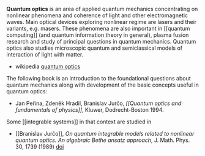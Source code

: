 __Quantum optics__ is an area of applied quantum mechanics concentrating on nonlinear phenomena and coherence of light and other electromagnetic waves. Main optical devices exploring nonlinear regime are lasers and their variants, e.g. masers. These phenomena are also important in [[quantum computing]] (and quantum information theory in general), plasma fusion research and study of principal questions in quantum mechanics. Quantum optics also studies microscopic quantum and semiclassical models of interaction of light with matter.

* wikipedia [quantum optics](https://en.wikipedia.org/wiki/Quantum_optics)

The following book is an introduction to the foundational questions about quantum mechanics along with development of the basic concepts useful in quantum optics:

* Jan Peřina, Zdeněk Hradil, Branislav Jurčo, _[[Quantum optics and fundamentals of physics]]_, Kluwer, Dodrecht-Boston 1994.

Some [[integrable systems]] in that context are studied in

* [[Branislav Jurčo]], _On quantum integrable models related to nonlinear quantum optics. An algebraic Bethe ansatz approach_,  J. Math. Phys. 30, 1739 (1989) [doi](http://dx.doi.org/10.1063/1.528262)


    
